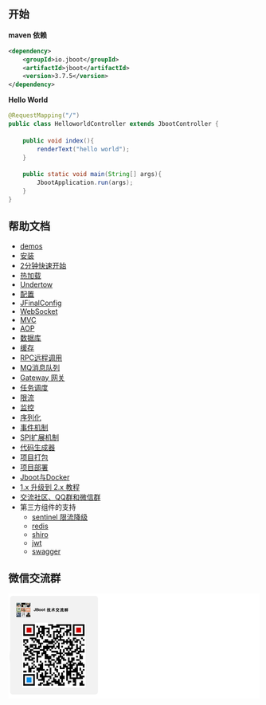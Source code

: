 

## 开始

**maven 依赖**

```xml
<dependency>
    <groupId>io.jboot</groupId>
    <artifactId>jboot</artifactId>
    <version>3.7.5</version>
</dependency>
```

**Hello World**

```java
@RequestMapping("/")
public class HelloworldController extends JbootController {

    public void index(){
        renderText("hello world");
    }

    public static void main(String[] args){
        JbootApplication.run(args);
    }
}
```


## 帮助文档

- [demos](./src/test/java/io/jboot/test)
- [安装](./doc/docs/install.md)
- [2分钟快速开始](./doc/docs/quickstart.md)
- [热加载](./doc/docs/hotload.md)
- [Undertow](./doc/docs/undertow.md)
- [配置](./doc/docs/config.md)
- [JFinalConfig](./doc/docs/jfinalConfig.md)
- [WebSocket](./doc/docs/websocket.md)
- [MVC](./doc/docs/mvc.md)
- [AOP](./doc/docs/aop.md)
- [数据库](./doc/docs/db.md)
- [缓存](./doc/docs/cache.md)
- [RPC远程调用](./doc/docs/rpc.md)
- [MQ消息队列](./doc/docs/mq.md)
- [Gateway 网关](./doc/docs/gateway.md)
- [任务调度](./doc/docs/schedule.md)
- [限流](./doc/docs/limit.md)
- [监控](./doc/docs/metrics.md)
- [序列化](./doc/docs/serialize.md)
- [事件机制](./doc/docs/event.md)
- [SPI扩展机制](./doc/docs/spi.md)
- [代码生成器](./doc/docs/codegen.md)
- [项目打包](./doc/docs/build.md)
- [项目部署](./doc/docs/deploy.md)
- [Jboot与Docker](./doc/docs/docker.md)
- [1.x 升级到 2.x 教程](./doc/docs/upgrade.md)
- [交流社区、QQ群和微信群](./doc/docs/communication.md)
- 第三方组件的支持
  - [sentinel 限流降级](./doc/docs/sentinel.md) 
  - [redis](./doc/docs/redis.md)
  - [shiro](./doc/docs/shiro.md)
  - [jwt](./doc/docs/jwt.md)
  - [swagger](./doc/docs/swagger.md)


## 微信交流群

![](./doc/docs/static/images/jboot-wechat-group.png)

